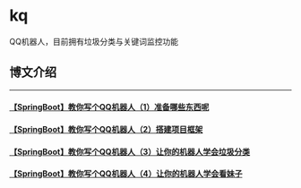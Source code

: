 # kq
QQ机器人，目前拥有垃圾分类与关键词监控功能

## 博文介绍
-------------------------------------------------

#### [【SpringBoot】教你写个QQ机器人（1）准备哪些东西呢](https://blog.csdn.net/qq_33591903/article/details/94742200)

#### [【SpringBoot】教你写个QQ机器人（2）搭建项目框架](https://blog.csdn.net/qq_33591903/article/details/95034028)

#### [【SpringBoot】教你写个QQ机器人（3）让你的机器人学会垃圾分类](https://blog.csdn.net/qq_33591903/article/details/95337216)

#### [【SpringBoot】教你写个QQ机器人（4）让你的机器人学会看妹子](https://blog.csdn.net/qq_33591903/article/details/96100791)
